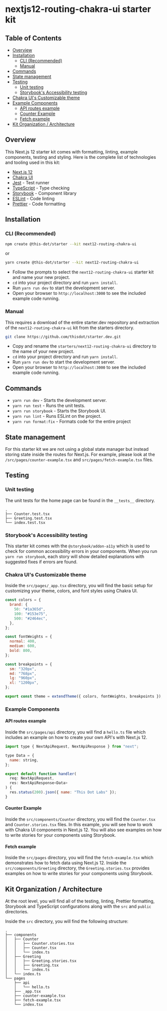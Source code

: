 # nextjs12-routing-chakra-ui starter kit

## Table of Contents

- [Overview](#overview)
- [Installation](#installation)
  - [CLI (Recommended)](#cli-recommended)
  - [Manual](#manual)
- [Commands](#commands)
- [State management](#state-management)
- [Testing](#testing)
  - [Unit testing](#unit-testing)
  - [Storybook's Accessibility testing](#storybooks-accessibility-testing)
- [Chakra UI's Customizable theme](#chakra-uis-customizable-theme)
- [Example Components](#example-components)
  - [API routes example](#api-routes-example)
  - [Counter Example](#counter-example)
  - [Fetch example](#fetch-example)
- [Kit Organization / Architecture](#kit-organization--architecture)

## Overview

This Next.js 12 starter kit comes with formatting, linting, example components, testing and styling. Here is the complete list of technologies and tooling used in this kit:

- [Next.js 12](https://nextjs.org/blog/next-12)
- [Chakra UI](https://chakra-ui.com/)
- [Jest](https://jestjs.io/) - Test runner
- [TypeScript](https://www.typescriptlang.org/) - Type checking
- [Storybook](https://storybook.js.org/) - Component library
- [ESLint](https://eslint.org/) - Code linting
- [Prettier](https://prettier.io/) - Code formatting

## Installation

### CLI (Recommended)

```bash
npm create @this-dot/starter --kit next12-routing-chakra-ui
```

or

```bash
yarn create @this-dot/starter --kit next12-routing-chakra-ui
```

- Follow the prompts to select the `next12-routing-chakra-ui` starter kit and name your new project.
- `cd` into your project directory and run `yarn install`.
- Run `yarn run dev` to start the development server.
- Open your browser to `http://localhost:3000` to see the included example code running.

### Manual

This requires a download of the entire starter.dev repository and extraction of the `next12-routing-chakra-ui` kit from the starters directory.

```bash
git clone https://github.com/thisdot/starter.dev.git
```

- Copy and rename the `starters/next12-routing-chakra-ui` directory to the name of your new project.
- `cd` into your project directory and run `yarn install`.
- Run `yarn run dev` to start the development server.
- Open your browser to `http://localhost:3000` to see the included example code running.

## Commands

- `yarn run dev` - Starts the development server.
- `yarn run test` - Runs the unit tests.
- `yarn run storybook` - Starts the Storybook UI.
- `yarn run lint` - Runs ESLint on the project.
- `yarn run format:fix` - Formats code for the entire project

## State management

For this starter kit we are not using a global state manager but instead storing state inside the routes for Next.js. For example, please look at the `/src/pages/counter-example.tsx` and `src/pages/fetch-example.tsx` files.

## Testing

### Unit testing

The unit tests for the home page can be found in the `__tests__` directory.

```
.
├── Counter.test.tsx
├── Greeting.test.tsx
└── index.test.tsx
```

### Storybook's Accessibility testing

This starter kit comes with the `@storybook/addon-a11y` which is used to check for common accessibility errors in your components. When you run `yarn run storybook`, each story will show detailed explanations with suggested fixes if errors are found.

### Chakra UI's Customizable theme

Inside the `src/pages/_app.tsx` directory, you will find the basic setup for customizing your theme, colors, and font styles using Chakra UI.

```js
const colors = {
  brand: {
    50: "#1a365d",
    100: "#153e75",
    500: "#2464ec",
  },
};

const fontWeights = {
  normal: 400,
  medium: 600,
  bold: 800,
};

const breakpoints = {
  sm: "320px",
  md: "768px",
  lg: "960px",
  xl: "1200px",
};

export const theme = extendTheme({ colors, fontWeights, breakpoints });
```

### Example Components

#### API routes example

Inside the `src/pages/api` directory, you will find a `hello.ts` file which includes an example on how to create your own API's with Next.js 12.

```js
import type { NextApiRequest, NextApiResponse } from "next";

type Data = {
  name: string,
};

export default function handler(
  req: NextApiRequest,
  res: NextApiResponse<Data>
) {
  res.status(200).json({ name: "This Dot Labs" });
}
```

#### Counter Example

Inside the `src/components/Counter` directory, you will find the `Counter.tsx` and `Counter.stories.tsx` files. In this example, you will see how to work with Chakra UI components in Next.js 12. You will also see examples on how to write stories for your components using Storybook.

#### Fetch example

Inside the `src/pages` directory, you will find the `fetch-example.tsx` which demonstrates how to fetch data using Next.js 12. Inside the `src/components/Greeting` directory, the `Greeting.stories.tsx` provides examples on how to write stories for your components using Storybook.

## Kit Organization / Architecture

At the root level, you will find all of the testing, linting, Prettier formatting, Storybook and TypeScript configurations along with the `src` and `public` directories.

Inside the `src` directory, you will find the following structure:

```
.
├── components
│   ├── Counter
│   │   ├── Counter.stories.tsx
│   │   ├── Counter.tsx
│   │   └── index.ts
│   ├── Greeting
│   │   ├── Greeting.stories.tsx
│   │   ├── Greeting.tsx
│   │   └── index.ts
│   └── index.ts
└── pages
    ├── api
    │   └── hello.ts
    ├── _app.tsx
    ├── counter-example.tsx
    ├── fetch-example.tsx
    └── index.tsx

```
